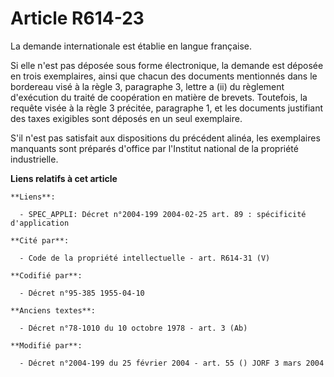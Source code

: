 # Article R614-23

La demande internationale est établie en langue française.

Si elle n'est pas déposée sous forme électronique, la demande est déposée en trois exemplaires, ainsi que chacun des
documents mentionnés dans le bordereau visé à la règle 3, paragraphe 3, lettre a (ii) du règlement d'exécution du traité de
coopération en matière de brevets. Toutefois, la requête visée à la règle 3 précitée, paragraphe 1, et les documents
justifiant des taxes exigibles sont déposés en un seul exemplaire.

S'il n'est pas satisfait aux dispositions du précédent alinéa, les exemplaires manquants sont préparés d'office par
l'Institut national de la propriété industrielle.

**Liens relatifs à cet article**

	**Liens**:

	  - SPEC_APPLI: Décret n°2004-199 2004-02-25 art. 89 : spécificité d'application

	**Cité par**:

	  - Code de la propriété intellectuelle - art. R614-31 (V)

	**Codifié par**:

	  - Décret n°95-385 1955-04-10

	**Anciens textes**:

	  - Décret n°78-1010 du 10 octobre 1978 - art. 3 (Ab)

	**Modifié par**:

	  - Décret n°2004-199 du 25 février 2004 - art. 55 () JORF 3 mars 2004
